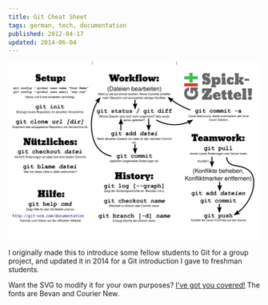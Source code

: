 ```yaml
---
title: Git Cheat Sheet
tags: german, tech, documentation
published: 2012-04-17
updated: 2014-06-04
---
```


[![Git Cheat Sheet](git-cheat-sheet.png)](git-cheat-sheet.png)

I originally made this to introduce some fellow students to Git for a group project, and updated it in 2014 for a Git introduction I gave to freshman students.

Want the SVG to modify it for your own purposes? [I've got you covered!](git-cheat-sheet.svg) The fonts are Bevan and Courier New.
